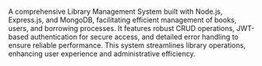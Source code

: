 A comprehensive Library Management System built with Node.js, Express.js, and MongoDB, facilitating efficient management of books, users, and borrowing processes. It features robust CRUD operations, JWT-based authentication for secure access, and detailed error handling to ensure reliable performance. This system streamlines library operations, enhancing user experience and administrative efficiency.

